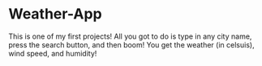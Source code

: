 # Weather-App

This is one of my first projects! 
All you got to do is type in any city name, press the search button, and then boom! 
You get the weather (in celsuis), wind speed, and humidity!
